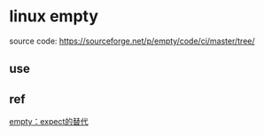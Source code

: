 # linux empty

source code: https://sourceforge.net/p/empty/code/ci/master/tree/

## use

## ref

[empty：expect的替代](https://www.zybuluo.com/babydragon/note/266330)
